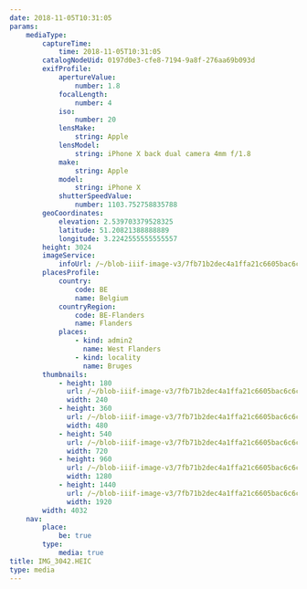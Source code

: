 ```yaml
---
date: 2018-11-05T10:31:05
params:
    mediaType:
        captureTime:
            time: 2018-11-05T10:31:05
        catalogNodeUid: 0197d0e3-cfe8-7194-9a8f-276aa69b093d
        exifProfile:
            apertureValue:
                number: 1.8
            focalLength:
                number: 4
            iso:
                number: 20
            lensMake:
                string: Apple
            lensModel:
                string: iPhone X back dual camera 4mm f/1.8
            make:
                string: Apple
            model:
                string: iPhone X
            shutterSpeedValue:
                number: 1103.752758835788
        geoCoordinates:
            elevation: 2.539703379528325
            latitude: 51.20821388888889
            longitude: 3.2242555555555557
        height: 3024
        imageService:
            infoUrl: /~/blob-iiif-image-v3/7fb71b2dec4a1ffa21c6605bac6c6cd4db57665de8ff5e40ae39664dcd45b0e8/info.json
        placesProfile:
            country:
                code: BE
                name: Belgium
            countryRegion:
                code: BE-Flanders
                name: Flanders
            places:
                - kind: admin2
                  name: West Flanders
                - kind: locality
                  name: Bruges
        thumbnails:
            - height: 180
              url: /~/blob-iiif-image-v3/7fb71b2dec4a1ffa21c6605bac6c6cd4db57665de8ff5e40ae39664dcd45b0e8/full/240%2C180/0/default.jpg
              width: 240
            - height: 360
              url: /~/blob-iiif-image-v3/7fb71b2dec4a1ffa21c6605bac6c6cd4db57665de8ff5e40ae39664dcd45b0e8/full/480%2C360/0/default.jpg
              width: 480
            - height: 540
              url: /~/blob-iiif-image-v3/7fb71b2dec4a1ffa21c6605bac6c6cd4db57665de8ff5e40ae39664dcd45b0e8/full/720%2C540/0/default.jpg
              width: 720
            - height: 960
              url: /~/blob-iiif-image-v3/7fb71b2dec4a1ffa21c6605bac6c6cd4db57665de8ff5e40ae39664dcd45b0e8/full/1280%2C960/0/default.jpg
              width: 1280
            - height: 1440
              url: /~/blob-iiif-image-v3/7fb71b2dec4a1ffa21c6605bac6c6cd4db57665de8ff5e40ae39664dcd45b0e8/full/1920%2C1440/0/default.jpg
              width: 1920
        width: 4032
    nav:
        place:
            be: true
        type:
            media: true
title: IMG_3042.HEIC
type: media
---
```

